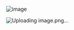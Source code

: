 ![image](https://github.com/itsmohiniii/15DaysOfCode/assets/74259856/14d11cc5-8c20-415a-bd5c-504388633fd4)

![Uploading image.png…]()
